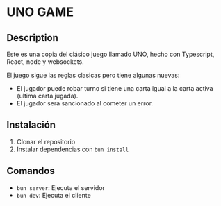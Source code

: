# UNO GAME

## Description

Este es una copia del clásico juego llamado UNO, hecho con Typescript, React, node y websockets.

El juego sigue las reglas clasicas pero tiene algunas nuevas:

- El jugador puede robar turno si tiene una carta igual a la carta activa (ultima carta jugada).
- El jugador sera sancionado al cometer un error.


## Instalación

1. Clonar el repositorio
2. Instalar dependencias con `bun install`

## Comandos

- `bun server`: Ejecuta el servidor
- `bun dev`: Ejecuta el cliente

